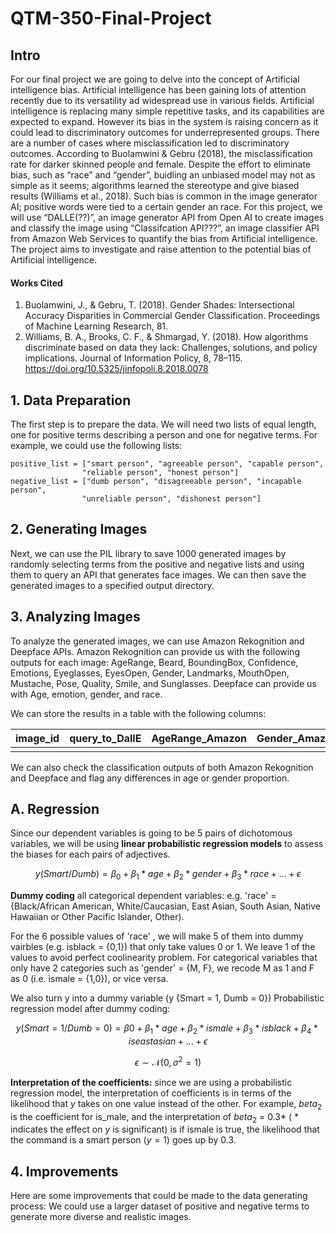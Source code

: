 # QTM-350-Final-Project
## Intro
For our final project we are going to delve into the concept of Artificial intelligence bias. Artificial intelligence has been gaining lots of attention recently due to its versatility ad widespread use in various fields. Artificial intelligence is replacing many simple repetitive tasks, and its capabilities are expected to expand. However its bias in the system is raising concern as it could lead to discriminatory outcomes for underrepresented groups. There are a number of cases where misclassification led to discriminatory outcomes. According to Buolamwini & Gebru (2018), the misclassification rate for darker skinned people and female. Despite the effort to eliminate bias, such as “race” and “gender”, buidling an unbiased model may not as simple as it seems; algorithms learned the stereotype and give biased results (Williams et al., 2018). Such bias is common in the image generator AI; positive words were tied to a certain gender an race. For this project, we will use “DALLE(??)”, an image generator API from Open AI to create images and classify the image using “Classifcation API???”, an image classifier API from Amazon Web Services to quantify the bias from Artificial intelligence. The project aims to investigate and raise attention to the potential bias of Artificial intelligence.



#### Works Cited
1. Buolamwini, J., & Gebru, T. (2018). Gender Shades: Intersectional Accuracy Disparities in Commercial Gender Classification. Proceedings of 
Machine Learning Research, 81.<br>
2. Williams, B. A., Brooks, C. F., & Shmargad, Y. (2018). How algorithms discriminate based on data they lack: Challenges, solutions, and policy implications. Journal of Information Policy, 8, 78–115. https://doi.org/10.5325/jinfopoli.8.2018.0078 

## 1. Data Preparation
The first step is to prepare the data. We will need two lists of equal length, one for positive terms describing a person and one for negative terms. For example, we could use the following lists:

```
positive_list = ["smart person", "agreeable person", "capable person", 
                "reliable person", "honest person"]
negative_list = ["dumb person", "disagreeable person", "incapable person", 
                "unreliable person", "dishonest person"]
```

## 2. Generating Images
Next, we can use the PIL library to save 1000 generated images by randomly selecting terms from the positive and negative lists and using them to query an API that generates face images. We can then save the generated images to a specified output directory.

## 3. Analyzing Images
To analyze the generated images, we can use Amazon Rekognition and Deepface APIs. Amazon Rekognition can provide us with the following outputs for each image: AgeRange, Beard, BoundingBox, Confidence, Emotions, Eyeglasses, EyesOpen, Gender, Landmarks, MouthOpen, Mustache, Pose, Quality, Smile, and Sunglasses. Deepface can provide us with Age, emotion, gender, and race.

We can store the results in a table with the following columns:

| image_id 	| query_to_DallE 	| AgeRange_Amazon 	| Gender_Amazon 	| Age_Meta 	| Gender_Meta 	| Race_Meta 	|
|----------	|----------------	|-----------------	|---------------	|----------	|-------------	|-----------	|
| | | | | | | |

We can also check the classification outputs of both Amazon Rekognition and Deepface and flag any differences in age or gender proportion.

## A. Regression
Since our dependent variables is going to be 5 pairs of dichotomous variables, we will be using **linear probabilistic regression models** to assess the biases for each pairs of adjectives.

$$ y(Smart/Dumb) = \beta_0 + \beta_1* age + \beta_2 * gender + \beta_3 * race +...+ \epsilon $$

**Dummy coding** all categorical dependent variables: e.g. 'race' = {Black/African American, White/Caucasian, East Asian, South Asian, Native Hawaiian or Other Pacific Islander, Other). 

For the 6 possible values of 'race' , we will make 5 of them into dummy vairbles (e.g. isblack = {0,1}) that only take values 0 or 1. We leave 1 of the values to avoid perfect coolinearity problem. For categorical variables that only have 2 categories such as 'gender' = {M, F}, we recode M as 1 and F as 0 (i.e. ismale = {1,0}), or vice versa. 

We also turn y into a dummy variable (y {Smart = 1, Dumb = 0}) Probabilistic regression model after dummy coding: 

$$ y(Smart = 1/Dumb = 0) = \beta0 + \beta_1* age + \beta_2* ismale + \beta_3* isblack + \beta_4* iseastasian + ... + \epsilon $$

$$ \epsilon \sim \mathcal{N}(0, \sigma^2 = 1)$$


**Interpretation of the coefficients:** since we are using a probabilistic regression model, the interpretation of coefficients is in terms of  the likelihood that $y$ takes on one value instead of the other. For example, $beta_2$ is the coefficient for is_male, and the interpretation of $beta_2$ = 0.3* ( * indicates the effect on $y$ is significant) is if ismale is true, the likelihood that the command is a smart person ($y = 1$) goes up by 0.3.


## 4. Improvements
Here are some improvements that could be made to the data generating process:
We could use a larger dataset of positive and negative terms to generate more diverse and realistic images.
